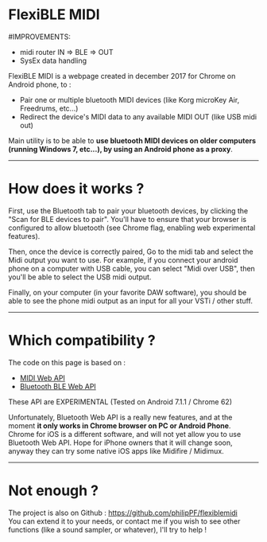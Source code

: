 # FlexiBLE MIDI 

#IMPROVEMENTS:
- midi router IN => BLE => OUT
- SysEx data handling

FlexiBLE MIDI is a webpage created in december 2017 for Chrome on Android phone, to :  

*   Pair one or multiple bluetooth MIDI devices (like Korg microKey Air, Freedrums, etc...)
*   Redirect the device's MIDI data to any available MIDI OUT (like USB midi out)

Main utility is to be able to **use bluetooth MIDI devices on older computers (running Windows 7, etc...), by using an Android phone as a proxy**.

* * *

# How does it works ?

First, use the Bluetooth tab to pair your bluetooth devices, by clicking the "Scan for BLE devices to pair". You'll have to ensure that your browser is configured to allow bluetooth (see Chrome flag, enabling web experimental features).  

Then, once the device is correctly paired, Go to the midi tab and select the Midi output you want to use. For example, if you connect your android phone on a computer with USB cable, you can select "Midi over USB", then you'll be able to select the USB midi output.  

Finally, on your computer (in your favorite DAW software), you should be able to see the phone midi output as an input for all your VSTi / other stuff.

* * *

# Which compatibility ?

The code on this page is based on :

*   [MIDI Web API](https://www.chromestatus.com/feature/4923613069180928)
*   [Bluetooth BLE Web API](https://www.chromestatus.com/feature/5264933985976320)

These API are EXPERIMENTAL (Tested on Android 7.1.1 / Chrome 62)

Unfortunately, Bluetooth Web API is a really new features, and at the moment **it only works in Chrome browser on PC or Android Phone**. Chrome for iOS is a different software, and will not yet allow you to use Bluetooth Web API. Hope for iPhone owners that it will change soon, anyway they can try some native iOS apps like Midifire / Midimux.

* * *

# Not enough ?

The project is also on Github : https://github.com/philipPF/flexiblemidi  
You can extend it to your needs, or contact me if you wish to see other functions (like a sound sampler, or whatever), I'll try to help !
